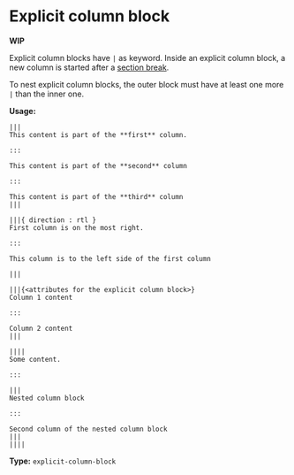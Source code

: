 # Explicit column block

**WIP**

Explicit column blocks have `|` as keyword.
Inside an explicit column block, a new column is started after a [section break](/markup/blocks/separators/section-break.md).

To nest explicit column blocks, the outer block must have at least one more `|` than the inner one.

**Usage:**

```
|||
This content is part of the **first** column.

:::

This content is part of the **second** column

:::

This content is part of the **third** column
|||

|||{ direction : rtl }
First column is on the most right.

:::

This column is to the left side of the first column

|||

|||{<attributes for the explicit column block>}
Column 1 content

:::

Column 2 content
|||

||||
Some content.

:::

|||
Nested column block

:::

Second column of the nested column block
|||
||||
```

**Type:** `explicit-column-block`
